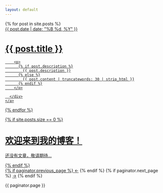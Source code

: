 ```yaml
---
layout: default
---
```


<div class="catalogue">
  {% for post in site.posts %}
    <a href="{{ post.url | prepend: site.baseurl }}" class="catalogue-item">
      <div>
        <time datetime="{{ post.date }}" class="catalogue-time">{{ post.date | date: "%B %d, %Y" }}</time>
        <h1 class="catalogue-title">{{ post.title }}</h1>
        <div class="catalogue-line"></div>

        <p>
          {% if post.description %}
            {{ post.description }}
          {% else %}
            {{ post.content | truncatewords: 30 | strip_html }}
          {% endif %}
        </p>

      </div>
    </a>
  {% endfor %}
</div>

{% if site.posts.size == 0 %}
<div class="catalogue">
  <div class="catalogue-item">
    <div>
      <h1 class="catalogue-title">欢迎来到我的博客！</h1>
      <div class="catalogue-line"></div>
      <p>还没有文章，敬请期待...</p>
    </div>
  </div>
</div>
{% endif %}

<div class="pagination">
  {% if paginator.previous_page %}
    <a href="{{ paginator.previous_page_path | prepend: site.baseurl }}" class="left arrow">&#8592;</a>
  {% endif %}
  {% if paginator.next_page %}
    <a href="{{ paginator.next_page_path | prepend: site.baseurl }}" class="right arrow">&#8594;</a>
  {% endif %}

  <span>{{ paginator.page }}</span>
</div>
